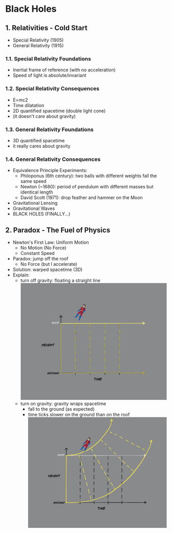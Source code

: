 <style>
  .page-header {
    background-image: none;
  }
</style>

# Black Holes

## 1. Relativities - Cold Start

- Special Relativity (1905)
- General Relativity (1915)

### 1.1. Special Relativity Foundations

- Inertial frame of reference (with no acceleration)
- Speed of light is absolute/invariant

### 1.2. Special Relativity Consequences

- E=mc2
- Time dilatation
- 2D quantified spacetime (double light cone)
- (it doesn't care about gravity)

### 1.3. General Relativity Foundations

- 3D quantified spacetime
- it really cares about gravity

### 1.4. General Relativity Consequences

- Equivalence Principle Experiments:
  - Philoponus (6th century): two balls with different weights fall the same speed
  - Newton (~1680): period of pendulum with different masses but identical length
  - David Scott (1971): drop feather and hammer on the Moon
- Gravitational Lensing
- Gravitational Waves
- BLACK HOLES (FINALLY...)

## 2. Paradox - The Fuel of Physics

- Newton's First Law: Uniform Motion
  - No Motion (No Force)
  - Constant Speed
- Paradox: jump off the roof
  - No Force (but I accelerate)
- Solution: warped spacetime (3D)
- Explain:
  - turn off gravity: floating a straight line
  ![gravity-off](images/bh-1.png)
  - turn on gravity: gravity wraps spacetime
    - fall to the ground (as expected)
    - time ticks slower on the ground than on the roof
  ![gravity-on](images/bh-2.png)
